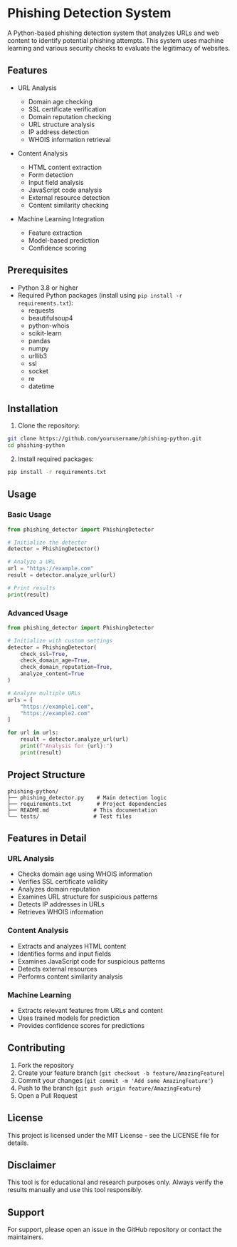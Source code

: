 # Phishing Detection System

A Python-based phishing detection system that analyzes URLs and web content to identify potential phishing attempts. This system uses machine learning and various security checks to evaluate the legitimacy of websites.

## Features

- URL Analysis
  - Domain age checking
  - SSL certificate verification
  - Domain reputation checking
  - URL structure analysis
  - IP address detection
  - WHOIS information retrieval

- Content Analysis
  - HTML content extraction
  - Form detection
  - Input field analysis
  - JavaScript code analysis
  - External resource detection
  - Content similarity checking

- Machine Learning Integration
  - Feature extraction
  - Model-based prediction
  - Confidence scoring

## Prerequisites

- Python 3.8 or higher
- Required Python packages (install using `pip install -r requirements.txt`):
  - requests
  - beautifulsoup4
  - python-whois
  - scikit-learn
  - pandas
  - numpy
  - urllib3
  - ssl
  - socket
  - re
  - datetime

## Installation

1. Clone the repository:
```bash
git clone https://github.com/yourusername/phishing-python.git
cd phishing-python
```

2. Install required packages:
```bash
pip install -r requirements.txt
```

## Usage

### Basic Usage

```python
from phishing_detector import PhishingDetector

# Initialize the detector
detector = PhishingDetector()

# Analyze a URL
url = "https://example.com"
result = detector.analyze_url(url)

# Print results
print(result)
```

### Advanced Usage

```python
from phishing_detector import PhishingDetector

# Initialize with custom settings
detector = PhishingDetector(
    check_ssl=True,
    check_domain_age=True,
    check_domain_reputation=True,
    analyze_content=True
)

# Analyze multiple URLs
urls = [
    "https://example1.com",
    "https://example2.com"
]

for url in urls:
    result = detector.analyze_url(url)
    print(f"Analysis for {url}:")
    print(result)
```

## Project Structure

```
phishing-python/
├── phishing_detector.py    # Main detection logic
├── requirements.txt        # Project dependencies
├── README.md              # This documentation
└── tests/                 # Test files
```

## Features in Detail

### URL Analysis
- Checks domain age using WHOIS information
- Verifies SSL certificate validity
- Analyzes domain reputation
- Examines URL structure for suspicious patterns
- Detects IP addresses in URLs
- Retrieves WHOIS information

### Content Analysis
- Extracts and analyzes HTML content
- Identifies forms and input fields
- Examines JavaScript code for suspicious patterns
- Detects external resources
- Performs content similarity analysis

### Machine Learning
- Extracts relevant features from URLs and content
- Uses trained models for prediction
- Provides confidence scores for predictions

## Contributing

1. Fork the repository
2. Create your feature branch (`git checkout -b feature/AmazingFeature`)
3. Commit your changes (`git commit -m 'Add some AmazingFeature'`)
4. Push to the branch (`git push origin feature/AmazingFeature`)
5. Open a Pull Request

## License

This project is licensed under the MIT License - see the LICENSE file for details.

## Disclaimer

This tool is for educational and research purposes only. Always verify the results manually and use this tool responsibly.

## Support

For support, please open an issue in the GitHub repository or contact the maintainers. 